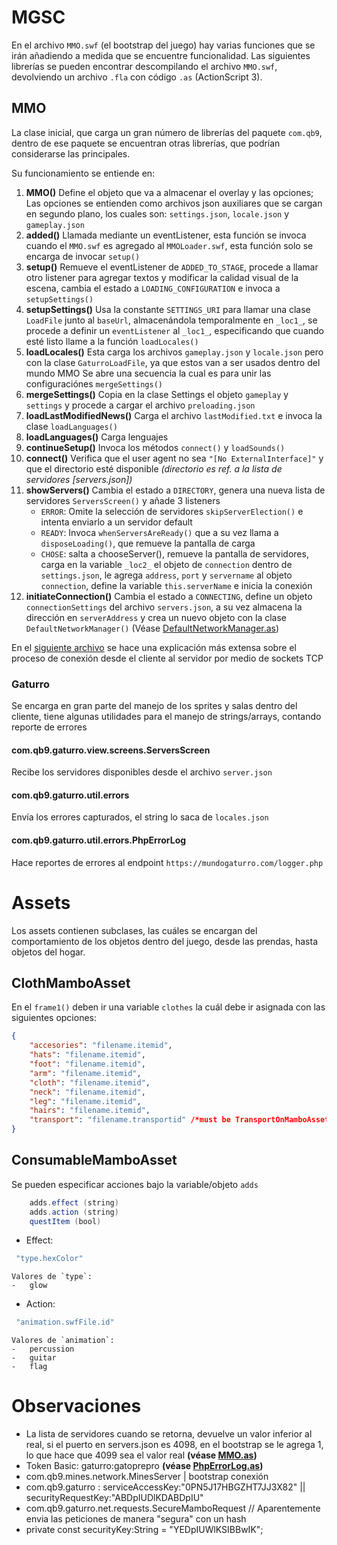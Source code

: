 # MGSC
En el archivo `MMO.swf` (el bootstrap del juego) hay varias funciones que se irán añadiendo a medida que se encuentre funcionalidad.
Las siguientes librerías se pueden encontrar descompilando el archivo `MMO.swf`, devolviendo un archivo `.fla` con código `.as` (ActionScript 3).
## MMO
La clase inicial, que carga un gran número de librerías del paquete `com.qb9`, dentro de ese paquete se encuentran otras librerías, que podrían considerarse las principales.

Su funcionamiento se entiende en:
1. **MMO()**
	Define el objeto que va a almacenar el overlay y las opciones; Las opciones se entienden como archivos json auxiliares que se cargan en segundo plano, los cuales son: `settings.json`, `locale.json` y `gameplay.json`
2. **added()**
	Llamada mediante un eventListener, esta función se invoca cuando el `MMO.swf` es agregado al `MMOLoader.swf`, esta función solo se encarga de invocar `setup()`
3. **setup()**
	Remueve el eventListener de `ADDED_TO_STAGE`, procede a llamar otro listener para agregar textos y modificar la calidad visual de la escena, cambia el estado a `LOADING_CONFIGURATION` e invoca a `setupSettings()`
4. **setupSettings()**
	Usa la constante `SETTINGS_URI` para llamar una clase `LoadFile` junto al `baseUrl`, almacenándola temporalmente en `_loc1_`, se procede a definir un `eventListener` al `_loc1_`, especificando que cuando esté listo llame a la función `loadLocales()`
5. **loadLocales()**
	Esta carga los archivos `gameplay.json` y `locale.json` pero con la clase `GaturroLoadFile`, ya que estos van a ser usados dentro del mundo MMO
	Se abre una secuencia la cual es para unir las configuraciónes `mergeSettings()`
6. **mergeSettings()**
	Copia en la clase Settings el objeto `gameplay` y `settings` y procede a cargar el archivo `preloading.json`
7. **loadLastModifiedNews()**
	Carga el archivo `lastModified.txt` e invoca la clase `loadLanguages()`
8. **loadLanguages()**
	Carga lenguajes
9. **continueSetup()**
	Invoca los métodos `connect()` y `loadSounds()`
10. **connect()**
	Verifica que el user agent no sea `"[No ExternalInterface]"` y que el directorio esté disponible *(directorio es ref. a la lista de servidores [servers.json])*
11. **showServers()**
	Cambia el estado a `DIRECTORY`, genera una nueva lista de servidores `ServersScreen()` y añade 3 listeners
	- `ERROR`: Omite la selección de servidores `skipServerElection()` e intenta enviarlo a un servidor default
	- `READY`: Invoca `whenServersAreReady()` que a su vez llama a `disposeLoading()`, que remueve la pantalla de carga
	- `CHOSE`: salta a chooseServer(), remueve la pantalla de servidores, carga en la variable `_loc2_` el objeto de `connection` dentro de `settings.json`, le agrega `address`, `port` y `servername` al objeto `connection`, define la variable `this.serverName` e inicia la conexión
12. **initiateConnection()**
	Cambia el estado a `CONNECTING`, define un objeto `connectionSettings` del archivo `servers.json`, a su vez almacena la dirección en `serverAddress` y crea un nuevo objeto con la clase `DefaultNetworkManager()`  (Véase [DefaultNetworkManager.as])

En el [siguiente archivo](CONNECTION.md) se hace una explicación más extensa sobre el proceso de conexión desde el cliente al servidor por medio de sockets TCP
### Gaturro
Se encarga en gran parte del manejo de los sprites y salas dentro del cliente, tiene algunas utilidades para el manejo de strings/arrays, contando reporte de errores
#### com.qb9.gaturro.view.screens.ServersScreen
Recibe los servidores disponibles desde el archivo `server.json`
#### com.qb9.gaturro.util.errors
Envía los errores capturados, el string lo saca de `locales.json`
#### com.qb9.gaturro.util.errors.PhpErrorLog
Hace reportes de errores al endpoint `https://mundogaturro.com/logger.php`
# Assets
Los assets contienen subclases, las cuáles se encargan del comportamiento de los objetos dentro del juego, desde las prendas, hasta objetos del hogar.
## ClothMamboAsset
En el `frame1()` deben ir una variable `clothes` la cuál debe ir asignada con las siguientes opciones:

```json
{
    "accesories": "filename.itemid",
    "hats": "filename.itemid",
    "foot": "filename.itemid",
    "arm": "filename.itemid",
    "cloth": "filename.itemid",
    "neck": "filename.itemid",
    "leg": "filename.itemid",
    "hairs": "filename.itemid",
    "transport": "filename.transportid" /*must be TransportOnMamboAsset*/
}
```
## ConsumableMamboAsset
Se pueden especificar acciones bajo la variable/objeto `adds`

```actionscript
	adds.effect (string)
	adds.action (string)
	questItem (bool)
```
* Effect:
```actionscript
 "type.hexColor"
```
	Valores de `type`:
	-	glow
	
* Action:
```actionscript
 "animation.swfFile.id"
```
	Valores de `animation`:
	-	percussion
	-	guitar
	-	flag

# Observaciones
- La lista de servidores cuando se retorna, devuelve un valor inferior al real, si el puerto en servers.json es 4098, en el bootstrap se le agrega 1, lo que hace que 4099 sea el valor real **(véase [MMO.as])**
- Token Basic: gaturro:gatoprepro **(véase [PhpErrorLog.as])**
- com.qb9.mines.network.MinesServer | bootstrap conexión
- com.qb9.gaturro : serviceAccessKey:"0PN5J17HBGZHT7JJ3X82" || securityRequestKey:"ABDpIUDlKDABDpIU"
- com.qb9.gaturro.net.requests.SecureMamboRequest // Aparentemente envia las peticiones de manera "segura" con un hash
- private const securityKey:String = "YEDpIUWlKSIBBwIK"; 

[MMO.as]: MMO.as#L507 "MMO.as"
[PhpErrorLog.as]: com/qb9/gaturro/util/errors/PhpErrorLog.as#L85 "PhpErrorLog.as"
[DefaultNetworkManager.as]: com/qb9/mambo/net/manager/DefaultNetworkManager.as "DefaultNetworkManager.as"
